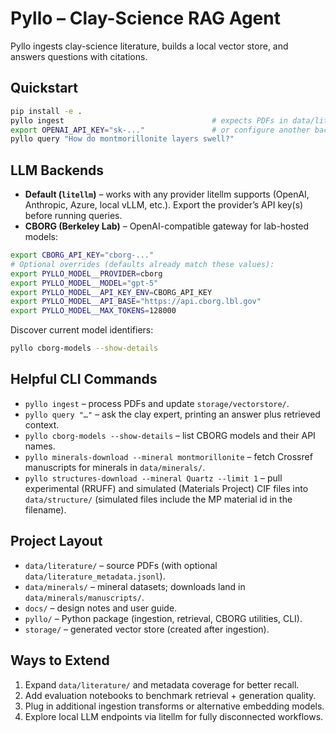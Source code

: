 # Pyllo – Clay-Science RAG Agent

Pyllo ingests clay-science literature, builds a local vector store, and answers questions with citations.

## Quickstart
```bash
pip install -e .
pyllo ingest                                 # expects PDFs in data/literature/
export OPENAI_API_KEY="sk-..."               # or configure another backend
pyllo query "How do montmorillonite layers swell?"
```

## LLM Backends
- **Default (`litellm`)** – works with any provider litellm supports (OpenAI, Anthropic, Azure, local vLLM, etc.). Export the provider’s API key(s) before running queries.
- **CBORG (Berkeley Lab)** – OpenAI-compatible gateway for lab-hosted models:
```bash
export CBORG_API_KEY="cborg-..."
# Optional overrides (defaults already match these values):
export PYLLO_MODEL__PROVIDER=cborg
export PYLLO_MODEL__MODEL="gpt-5"
export PYLLO_MODEL__API_KEY_ENV=CBORG_API_KEY
export PYLLO_MODEL__API_BASE="https://api.cborg.lbl.gov"
export PYLLO_MODEL__MAX_TOKENS=128000
```
Discover current model identifiers:
```bash
pyllo cborg-models --show-details
```

## Helpful CLI Commands
- `pyllo ingest` – process PDFs and update `storage/vectorstore/`.
- `pyllo query "…"` – ask the clay expert, printing an answer plus retrieved context.
- `pyllo cborg-models --show-details` – list CBORG models and their API names.
- `pyllo minerals-download --mineral montmorillonite` – fetch Crossref manuscripts for minerals in `data/minerals/`.
- `pyllo structures-download --mineral Quartz --limit 1` – pull experimental (RRUFF) and simulated (Materials Project) CIF files into `data/structure/` (simulated files include the MP material id in the filename).

## Project Layout
- `data/literature/` – source PDFs (with optional `data/literature_metadata.jsonl`).
- `data/minerals/` – mineral datasets; downloads land in `data/minerals/manuscripts/`.
- `docs/` – design notes and user guide.
- `pyllo/` – Python package (ingestion, retrieval, CBORG utilities, CLI).
- `storage/` – generated vector store (created after ingestion).

## Ways to Extend
1. Expand `data/literature/` and metadata coverage for better recall.
2. Add evaluation notebooks to benchmark retrieval + generation quality.
3. Plug in additional ingestion transforms or alternative embedding models.
4. Explore local LLM endpoints via litellm for fully disconnected workflows.
